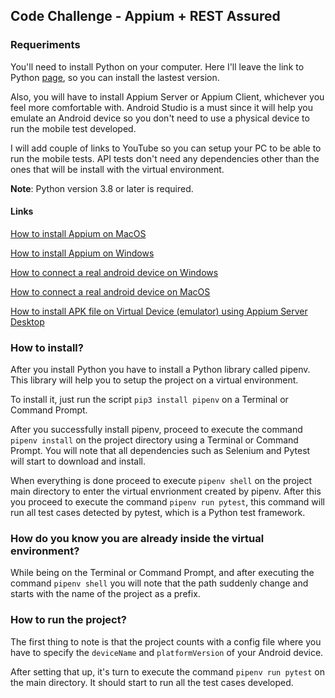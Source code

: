 ## Code Challenge - Appium + REST Assured

### Requeriments

You'll need to install Python on your computer. Here I'll leave the link to Python [page](https://www.python.org/), so you can install the lastest version.

Also, you will have to install Appium Server or Appium Client, whichever you feel more comfortable with. Android Studio is a must since it will help you emulate an Android device so you don't need to use a physical device to run the mobile test developed.

I will add couple of links to YouTube so you can setup your PC to be able to run the mobile tests. API tests don't need any dependencies other than the ones that will be install with the virtual environment.

**Note**: Python version 3.8 or later is required.

#### Links

[How to install Appium on MacOS](https://www.youtube.com/watch?v=7APcLr-cBM8&list=PLhW3qG5bs-L8npSSZD6aWdYFQ96OEduhk&index=5)

[How to install Appium on Windows](https://www.youtube.com/watch?v=x-hBpgM5je8&list=PLhW3qG5bs-L8npSSZD6aWdYFQ96OEduhk&index=4)

[How to connect a real android device on Windows](https://www.youtube.com/watch?v=82KXSli1wPA&list=PLhW3qG5bs-L8npSSZD6aWdYFQ96OEduhk&index=6)

[How to connect a real android device on MacOS](https://www.youtube.com/watch?v=BEF-d1xjV4Q&list=PLhW3qG5bs-L8npSSZD6aWdYFQ96OEduhk&index=7)

[How to install APK file on Virtual Device (emulator) using Appium Server Desktop](https://www.youtube.com/watch?v=8zS55sXr_7M)


### How to install?

After you install Python you have to install a Python library called pipenv. This library will help you to setup the project on a virtual environment.

To install it, just run the script `pip3 install pipenv` on a Terminal or Command Prompt.

After you successfully install pipenv, proceed to execute the command `pipenv install` on the project directory using a Terminal or Command Prompt. You will note that all dependencies such as Selenium and Pytest will start to download and install.

When everything is done proceed to execute `pipenv shell` on the project main directory to enter the virtual envrionment created by pipenv. After this you proceed to execute the command `pipenv run pytest`, this command will run all test cases detected by pytest, which is a Python test framework.

### How do you know you are already inside the virtual environment?

While being on the Terminal or Command Prompt, and after executing the command `pipenv shell` you will note that the path suddenly change and starts with the name of the project as a prefix.

### How to run the project?

The first thing to note is that the project counts with a config file where you have to specify the `deviceName` and `platformVersion` of your Android device.

After setting that up, it's turn to execute the command `pipenv run pytest` on the main directory. It should start to run all the test cases developed.